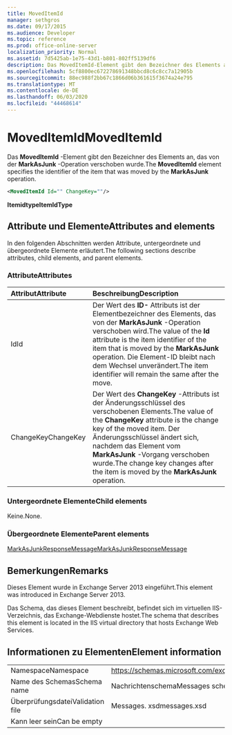 ```yaml
---
title: MovedItemId
manager: sethgros
ms.date: 09/17/2015
ms.audience: Developer
ms.topic: reference
ms.prod: office-online-server
localization_priority: Normal
ms.assetid: 7d5425ab-1e75-43d1-b801-802ff5139df6
description: Das MovedItemId-Element gibt den Bezeichner des Elements an, das von der MarkAsJunk-Operation verschoben wurde.
ms.openlocfilehash: 5cf8800ec672278691348bbcd8c6c8cc7a12905b
ms.sourcegitcommit: 88ec988f2bb67c1866d06b361615f3674a24e795
ms.translationtype: MT
ms.contentlocale: de-DE
ms.lasthandoff: 06/03/2020
ms.locfileid: "44468614"
---
```

# <a name="moveditemid"></a><span data-ttu-id="2efdd-103">MovedItemId</span><span class="sxs-lookup"><span data-stu-id="2efdd-103">MovedItemId</span></span>

<span data-ttu-id="2efdd-104">Das **MovedItemId** -Element gibt den Bezeichner des Elements an, das von der **MarkAsJunk** -Operation verschoben wurde.</span><span class="sxs-lookup"><span data-stu-id="2efdd-104">The **MovedItemId** element specifies the identifier of the item that was moved by the **MarkAsJunk** operation.</span></span> 
  
```XML
<MovedItemId Id="" ChangeKey=""/>
```

 <span data-ttu-id="2efdd-105">**Itemidtype**</span><span class="sxs-lookup"><span data-stu-id="2efdd-105">**ItemIdType**</span></span>
## <a name="attributes-and-elements"></a><span data-ttu-id="2efdd-106">Attribute und Elemente</span><span class="sxs-lookup"><span data-stu-id="2efdd-106">Attributes and elements</span></span>

<span data-ttu-id="2efdd-107">In den folgenden Abschnitten werden Attribute, untergeordnete und übergeordnete Elemente erläutert.</span><span class="sxs-lookup"><span data-stu-id="2efdd-107">The following sections describe attributes, child elements, and parent elements.</span></span>
  
### <a name="attributes"></a><span data-ttu-id="2efdd-108">Attribute</span><span class="sxs-lookup"><span data-stu-id="2efdd-108">Attributes</span></span>

|<span data-ttu-id="2efdd-109">**Attribut**</span><span class="sxs-lookup"><span data-stu-id="2efdd-109">**Attribute**</span></span>|<span data-ttu-id="2efdd-110">**Beschreibung**</span><span class="sxs-lookup"><span data-stu-id="2efdd-110">**Description**</span></span>|
|:-----|:-----|
|<span data-ttu-id="2efdd-111">Id</span><span class="sxs-lookup"><span data-stu-id="2efdd-111">Id</span></span>  <br/> |<span data-ttu-id="2efdd-112">Der Wert des **ID-** Attributs ist der Elementbezeichner des Elements, das von der **MarkAsJunk** -Operation verschoben wird.</span><span class="sxs-lookup"><span data-stu-id="2efdd-112">The value of the **Id** attribute is the item identifier of the item that is moved by the **MarkAsJunk** operation.</span></span> <span data-ttu-id="2efdd-113">Die Element-ID bleibt nach dem Wechsel unverändert.</span><span class="sxs-lookup"><span data-stu-id="2efdd-113">The item identifier will remain the same after the move.</span></span>  <br/> |
|<span data-ttu-id="2efdd-114">ChangeKey</span><span class="sxs-lookup"><span data-stu-id="2efdd-114">ChangeKey</span></span>  <br/> |<span data-ttu-id="2efdd-115">Der Wert des **ChangeKey** -Attributs ist der Änderungsschlüssel des verschobenen Elements.</span><span class="sxs-lookup"><span data-stu-id="2efdd-115">The value of the **ChangeKey** attribute is the change key of the moved item.</span></span> <span data-ttu-id="2efdd-116">Der Änderungsschlüssel ändert sich, nachdem das Element vom **MarkAsJunk** -Vorgang verschoben wurde.</span><span class="sxs-lookup"><span data-stu-id="2efdd-116">The change key changes after the item is moved by the **MarkAsJunk** operation.</span></span>  <br/> |
   
### <a name="child-elements"></a><span data-ttu-id="2efdd-117">Untergeordnete Elemente</span><span class="sxs-lookup"><span data-stu-id="2efdd-117">Child elements</span></span>

<span data-ttu-id="2efdd-118">Keine.</span><span class="sxs-lookup"><span data-stu-id="2efdd-118">None.</span></span>
  
### <a name="parent-elements"></a><span data-ttu-id="2efdd-119">Übergeordnete Elemente</span><span class="sxs-lookup"><span data-stu-id="2efdd-119">Parent elements</span></span>

[<span data-ttu-id="2efdd-120">MarkAsJunkResponseMessage</span><span class="sxs-lookup"><span data-stu-id="2efdd-120">MarkAsJunkResponseMessage</span></span>](markasjunkresponsemessage.md)
  
## <a name="remarks"></a><span data-ttu-id="2efdd-121">Bemerkungen</span><span class="sxs-lookup"><span data-stu-id="2efdd-121">Remarks</span></span>

<span data-ttu-id="2efdd-122">Dieses Element wurde in Exchange Server 2013 eingeführt.</span><span class="sxs-lookup"><span data-stu-id="2efdd-122">This element was introduced in Exchange Server 2013.</span></span>
  
<span data-ttu-id="2efdd-123">Das Schema, das dieses Element beschreibt, befindet sich im virtuellen IIS-Verzeichnis, das Exchange-Webdienste hostet.</span><span class="sxs-lookup"><span data-stu-id="2efdd-123">The schema that describes this element is located in the IIS virtual directory that hosts Exchange Web Services.</span></span>
  
## <a name="element-information"></a><span data-ttu-id="2efdd-124">Informationen zu Elementen</span><span class="sxs-lookup"><span data-stu-id="2efdd-124">Element information</span></span>

|||
|:-----|:-----|
|<span data-ttu-id="2efdd-125">Namespace</span><span class="sxs-lookup"><span data-stu-id="2efdd-125">Namespace</span></span>  <br/> |https://schemas.microsoft.com/exchange/services/2006/messages  <br/> |
|<span data-ttu-id="2efdd-126">Name des Schemas</span><span class="sxs-lookup"><span data-stu-id="2efdd-126">Schema name</span></span>  <br/> |<span data-ttu-id="2efdd-127">Nachrichtenschema</span><span class="sxs-lookup"><span data-stu-id="2efdd-127">Messages schema</span></span>  <br/> |
|<span data-ttu-id="2efdd-128">Überprüfungsdatei</span><span class="sxs-lookup"><span data-stu-id="2efdd-128">Validation file</span></span>  <br/> |<span data-ttu-id="2efdd-129">Messages. xsd</span><span class="sxs-lookup"><span data-stu-id="2efdd-129">messages.xsd</span></span>  <br/> |
|<span data-ttu-id="2efdd-130">Kann leer sein</span><span class="sxs-lookup"><span data-stu-id="2efdd-130">Can be empty</span></span>  <br/> ||
   

